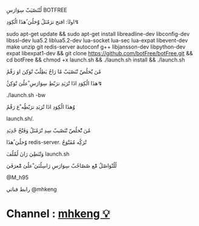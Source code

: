 لُتْنَصّيَبّ سِوَارَسِ 
BOTFREE

اولٲ: افتح ترَمٌنَلُ وٌَخلُيَ ُهذَا الُكِوَدِ↯ 

sudo apt-get update && sudo apt-get install libreadline-dev libconfig-dev libssl-dev lua5.2 liblua5.2-dev lua-socket lua-sec lua-expat libevent-dev make unzip git redis-server autoconf g++ libjansson-dev libpython-dev expat libexpat1-dev && git clone https://github.com/botFree/botFree.git && cd botFree && chmod +x launch.sh && ./launch.sh install && ./launch.sh


مٌنَ يٌَخلُصّ تْنَصّيَبّ مٌا رَاحُ يَطِلُبّ تْوَكِنَ اوَ رَقًمٌ 

ُهذَا الُكِوَدِ اذَا تْرَيَدِ ترَبّطِ سِوَارَسِ ْعلُئ تْوَكِنَ↯

./launch.sh -bw

وَُهذَا الُكِوَدِ اذَا تْرَيَدِ ترَبّطُِه ْع رَقًمٌ

‏launch.sh/.

مٌنَ تٌْخلُصّ تْنَصّيبّ سِدِ تْرَمٌنَلُ وَفَتْحُ جْدِيَدِ 

وٌَخلُيَ ُهذَا redis-server. تْرَكُِه مٌفَتْوَحُ

وَتْنَطِيَ رَانَ لُمٌلُفَ launch.sh


لُلُتْوَاصّلُ مٌْع صّصّاحُبّ سِوَارَسِ رَاسِلُنَيَ ْعلُئ مٌْعرَفَيَ
 
@M_h95
 
رابط قناتي
@mhkeng

# Channel : [mhkeng 💡 ](https://telegram.me/C9_pro)
